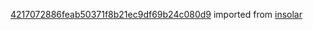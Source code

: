 [4217072886feab50371f8b21ec9df69b24c080d9](https://github.com/insolar/insolar/commit/4217072886feab50371f8b21ec9df69b24c080d9) imported from [insolar](https://github.com/insolar/insolar)
